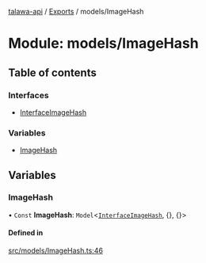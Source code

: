 [talawa-api](../README.md) / [Exports](../modules.md) / models/ImageHash

# Module: models/ImageHash

## Table of contents

### Interfaces

- [InterfaceImageHash](../interfaces/models_ImageHash.InterfaceImageHash.md)

### Variables

- [ImageHash](models_ImageHash.md#imagehash)

## Variables

### ImageHash

• `Const` **ImageHash**: `Model`\<[`InterfaceImageHash`](../interfaces/models_ImageHash.InterfaceImageHash.md), \{\}, \{\}\>

#### Defined in

[src/models/ImageHash.ts:46](https://github.com/PalisadoesFoundation/talawa-api/blob/ca38e6d/src/models/ImageHash.ts#L46)
